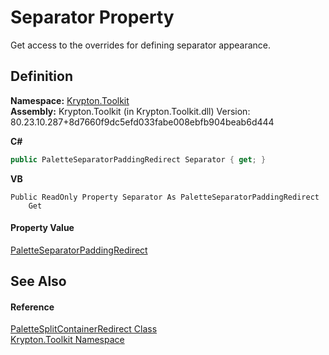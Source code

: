 # Separator Property


Get access to the overrides for defining separator appearance.



## Definition
**Namespace:** <a href="79d2eac2-21f4-54ff-7552-b20c33c30600.md">Krypton.Toolkit</a>  
**Assembly:** Krypton.Toolkit (in Krypton.Toolkit.dll) Version: 80.23.10.287+8d7660f9dc5efd033fabe008ebfb904beab6d444

**C#**
``` C#
public PaletteSeparatorPaddingRedirect Separator { get; }
```
**VB**
``` VB
Public ReadOnly Property Separator As PaletteSeparatorPaddingRedirect
	Get
```



#### Property Value
<a href="a6b73ab7-66b1-29d2-e5c5-c8628e10e324.md">PaletteSeparatorPaddingRedirect</a>

## See Also


#### Reference
<a href="1a39ef85-55aa-ea06-773c-b08ecc53aa74.md">PaletteSplitContainerRedirect Class</a>  
<a href="79d2eac2-21f4-54ff-7552-b20c33c30600.md">Krypton.Toolkit Namespace</a>  
